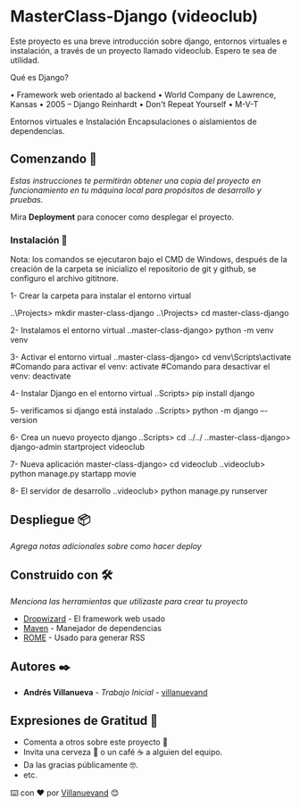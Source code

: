 # MasterClass-Django (videoclub)

Este proyecto es una breve introducción sobre django, entornos virtuales e instalación, a través de un proyecto llamado videoclub. Espero te sea de utilidad.

Qué es Django?

• Framework web orientado al backend
• World Company de Lawrence, Kansas
• 2005 – Django Reinhardt
• Don't Repeat Yourself
• M-V-T

Entornos virtuales e Instalación
Encapsulaciones o aislamientos de dependencias.

## Comenzando 🚀

_Estas instrucciones te permitirán obtener una copia del proyecto en funcionamiento en tu máquina local para propósitos de desarrollo y pruebas._

Mira **Deployment** para conocer como desplegar el proyecto.

### Instalación 🔧

Nota: los comandos se ejecutaron bajo el CMD de Windows, después de la creación de la carpeta se inicializo el repositorio de git y github, se configuro el archivo gititnore.

1- Crear la carpeta para instalar el entorno virtual

..\Projects> mkdir master-class-django
..\Projects> cd master-class-django

2- Instalamos el entorno virtual
..master-class-django> python -m venv venv

3- Activar el entorno virtual
..master-class-django> cd venv\Scripts\activate
#Comando para activar el venv: activate
#Comando para desactivar el venv: deactivate

4- Instalar Django en el entorno virtual
..Scripts> pip install django

5- verificamos si django está instalado
..Scripts> python -m django –-version

6- Crea un nuevo proyecto django
..Scripts> cd ../../
..master-class-django> django-admin startproject videoclub

7- Nueva aplicación
master-class-django> cd videoclub
..videoclub> python manage.py startapp movie

8- El servidor de desarrollo
..videoclub> python manage.py runserver

## Despliegue 📦

_Agrega notas adicionales sobre como hacer deploy_

## Construido con 🛠️

_Menciona las herramientas que utilizaste para crear tu proyecto_

- [Dropwizard](http://www.dropwizard.io/1.0.2/docs/) - El framework web usado
- [Maven](https://maven.apache.org/) - Manejador de dependencias
- [ROME](https://rometools.github.io/rome/) - Usado para generar RSS

## Autores ✒️

- **Andrés Villanueva** - _Trabajo Inicial_ - [villanuevand](https://github.com/villanuevand)

## Expresiones de Gratitud 🎁

- Comenta a otros sobre este proyecto 📢
- Invita una cerveza 🍺 o un café ☕ a alguien del equipo.
- Da las gracias públicamente 🤓.
- etc.

⌨️ con ❤️ por [Villanuevand](https://github.com/Villanuevand) 😊
